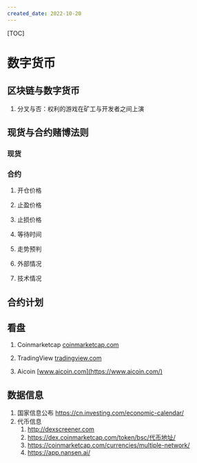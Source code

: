 ```yaml
---
created_date: 2022-10-20
---
```


[TOC]

# 数字货币

## 区块链与数字货币

1. 分叉与否：权利的游戏在矿工与开发者之间上演

## 现货与合约赌博法则

### 现货

### 合约

1. 开仓价格

2. 止盈价格

3. 止损价格

4. 等待时间

5. 走势预判

6. 外部情况

7. 技术情况

## 合约计划

## 看盘

1. Coinmarketcap [coinmarketcap.com](https://coinmarketcap.com)

2. TradingView [tradingview.com](https://www.tradingview.com/)

3. Aicoin [www.aicoin.com](https://www.aicoin.com/)

## 数据信息
1. 国家信息公布 https://cn.investing.com/economic-calendar/
2. 代币信息 
    1. http://dexscreener.com
    2. https://dex.coinmarketcap.com/token/bsc/代币地址/
    3. https://coinmarketcap.com/currencies/multiple-network/
    4. https://app.nansen.ai/